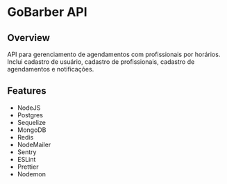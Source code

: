 # GoBarber API

## Overview

API para gerenciamento de agendamentos com profissionais por horários.
Inclui cadastro de usuário, cadastro de profissionais, cadastro de agendamentos e notificações.

## Features

- NodeJS
- Postgres
- Sequelize
- MongoDB
- Redis
- NodeMailer
- Sentry
- ESLint
- Prettier
- Nodemon

